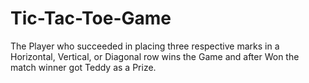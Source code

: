 # Tic-Tac-Toe-Game
The Player who succeeded in placing three respective marks in a Horizontal, Vertical, or Diagonal row wins the Game and after Won the match winner got Teddy as a Prize.
